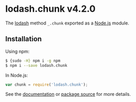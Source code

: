 # lodash.chunk v4.2.0

The [lodash](https://lodash.com/) method `_.chunk` exported as a [Node.js](https://nodejs.org/) module.

## Installation

Using npm:
```bash
$ {sudo -H} npm i -g npm
$ npm i --save lodash.chunk
```

In Node.js:
```js
var chunk = require('lodash.chunk');
```

See the [documentation](https://lodash.com/docs#chunk) or [package source](https://github.com/lodash/lodash/blob/4.2.0-npm-packages/lodash.chunk) for more details.
